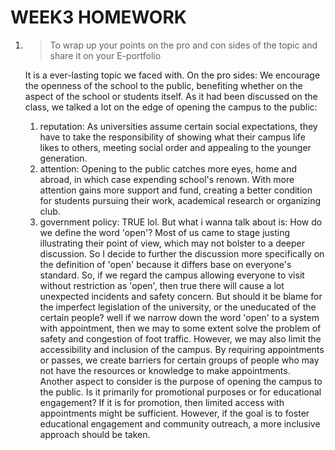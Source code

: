 # WEEK3 HOMEWORK
1. >  To wrap up your points on the pro and con sides of the topic and share it on your E-portfolio
   
    It is a ever-lasting topic we faced with.
    On the pro sides:
    We encourage the openness of the school to the public, benefiting whether on the aspect of the school or students itself. As it had been discussed on the class, we talked a lot on the edge of opening the campus to the public: 
    1. reputation: As universities assume certain social expectations, they have to take the responsibility of showing what their campus life likes to others, meeting social order and appealing to the younger generation.
    2. attention: Opening to the public catches more eyes, home and abroad, in which case expending school's renown. With more attention gains more support and fund, creating a better condition for students pursuing their work, academical research or organizing club.
    3. government policy: TRUE lol.
   But what i wanna talk about is: How do we define the word 'open'? Most of us came to stage justing illustrating their point of view, which may not bolster to a deeper discussion. So I decide to further the discussion more specifically on the definition of 'open' because it differs base on everyone's standard. 
   So, if we regard the campus allowing everyone to visit without restriction as 'open', then true there will cause a lot unexpected incidents and safety concern. But should it be blame for the imperfect legislation of the university, or the uneducated of the certain people?
   well if we narrow down the word 'open' to a system with appointment, then we may to some extent solve the problem of safety and congestion of foot traffic. However, we may also limit the accessibility and inclusion of the campus. By requiring appointments or passes, we create barriers for certain groups of people who may not have the resources or knowledge to make appointments.
   Another aspect to consider is the purpose of opening the campus to the public. Is it primarily for promotional purposes or for educational engagement? If it is for promotion, then limited access with appointments might be sufficient. However, if the goal is to foster educational engagement and community outreach, a more inclusive approach should be taken.

